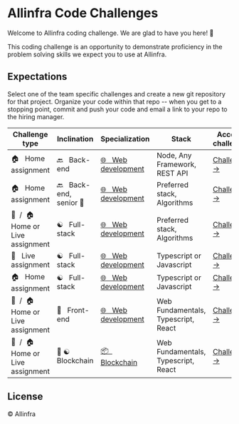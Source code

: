 # Allinfra Code Challenges

Welcome to Allinfra coding challenge. We are glad to have you here! 🎉

This coding challenge is an opportunity to demonstrate proficiency in the problem solving skills we expect you to use at Allinfra.

## Expectations

Select one of the team specific challenges and create a new git repository for that project. Organize your code within that repo -- when you get to a stopping point, commit and push your code and email a link to your repo to the hiring manager.

| Challenge type | Inclination | Specialization | Stack | Access challenge
|--|--|--|--|--
| 🏠  &nbsp; Home assignment| 🔙  &nbsp; Back-end| [🌐 &nbsp; Web development](/web-development/) | Node, Any Framework, REST API | [Challenge →](/web-development/back-end-challenges/mid-back-end-challenge/mid-back-end-challenge.md)
| 🏠  &nbsp; Home assignment| 🔙  &nbsp; Back-end, senior 🎩 | [🌐 &nbsp; Web development](/web-development/) | Preferred stack, Algorithms | [Challenge →](/web-development/back-end-challenges/senior-back-end-challenge/senior-back-end-challenge.md)
| 🎤 &nbsp;/&nbsp; 🏠 &nbsp;  Home or Live assignment| ☯️ &nbsp; Full-stack| [🌐 &nbsp; Web development](/web-development/) | Preferred stack, Algorithms | [Challenge →](/web-development/full-stack-challenges/mid-full-stack-challenge/mid-full-stack-challenge.md)
| 🎤 &nbsp; Live assignment| ☯️ &nbsp; Full-stack| [🌐 &nbsp; Web development](/web-development/) | Typescript or Javascript | [Challenge →](/web-development/full-stack-challenges/mid-full-stack-challenge/mid-full-stack-challenge.live.md)
| 🏠 &nbsp; Home assignment| ☯️ &nbsp; Full-stack| [🌐 &nbsp; Web development](/web-development/) | Typescript or Javascript | [Challenge →](/web-development/full-stack-challenges/mid-full-stack-challenge/mid-full-stack-challenge-extra.md)
| 🎤 &nbsp;/&nbsp; 🏠 &nbsp;  Home or Live assignment| 💅 &nbsp; Front-end| [🌐 &nbsp; Web development](/web-development/) | Web Fundamentals, Typescript, React | [Challenge →](/web-development/front-end-challenges/mid-front-end-challenge.md)
| 🎤 &nbsp;/&nbsp; 🏠 &nbsp;  Home or Live assignment| 👾 ☯️&nbsp; Blockchain | [📦 &nbsp; Blockchain](/blockchain-development/) | Web Fundamentals, Typescript, React | [Challenge →](/blockchain-development/blockchain-challenge.md)



## License

&copy; Allinfra